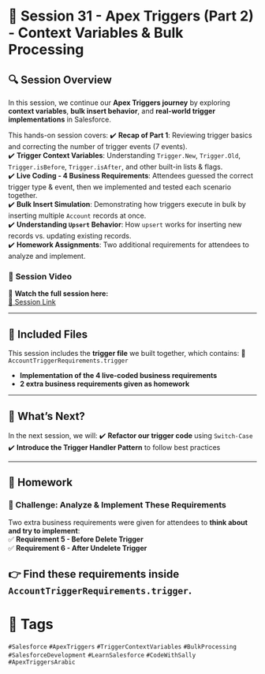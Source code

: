 # 📌 Session 31 - Apex Triggers (Part 2) - Context Variables & Bulk Processing

## 🔍 **Session Overview**
In this session, we continue our **Apex Triggers journey** by exploring **context variables**, **bulk insert behavior**, and **real-world trigger implementations** in Salesforce. 

This hands-on session covers:
✔️ **Recap of Part 1**: Reviewing trigger basics and correcting the number of trigger events (7 events).  
✔️ **Trigger Context Variables**: Understanding `Trigger.New`, `Trigger.Old`, `Trigger.isBefore`, `Trigger.isAfter`, and other built-in lists & flags.  
✔️ **Live Coding - 4 Business Requirements**: Attendees guessed the correct trigger type & event, then we implemented and tested each scenario together.  
✔️ **Bulk Insert Simulation**: Demonstrating how triggers execute in bulk by inserting multiple `Account` records at once.  
✔️ **Understanding `Upsert` Behavior**: How `upsert` works for inserting new records vs. updating existing records.  
✔️ **Homework Assignments**: Two additional requirements for attendees to analyze and implement.  

### 🔗 **Session Video**
🎥 **Watch the full session here:**  
[📌 Session Link](https://youtu.be/4oh1B0XkBU8)  

---

## 📂 **Included Files**
This session includes the **trigger file** we built together, which contains:
📌 `AccountTriggerRequirements.trigger`
- **Implementation of the 4 live-coded business requirements**
- **2 extra business requirements given as homework**

---

## 🎯 **What’s Next?**
In the next session, we will:
✔️ **Refactor our trigger code** using `Switch-Case`  
✔️ **Introduce the Trigger Handler Pattern** to follow best practices  

---

## 📌 **Homework**
### **🔹 Challenge: Analyze & Implement These Requirements**
Two extra business requirements were given for attendees to **think about and try to implement**:  
✅ **Requirement 5 - Before Delete Trigger**  
✅ **Requirement 6 - After Undelete Trigger**  

**👉 Find these requirements inside** `AccountTriggerRequirements.trigger`.
---
# **🔖 Tags**
`#Salesforce` `#ApexTriggers` `#TriggerContextVariables` `#BulkProcessing` `#SalesforceDevelopment` `#LearnSalesforce` `#CodeWithSally` `#ApexTriggersArabic`
